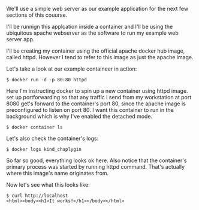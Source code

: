 We'll use a simple web server as our example application for the next few sections of this couurse. 

I'll be runnign this applcation inside a container and I'll be using the ubiquitous apache webserver as the software to run my example web server app.

I'll be creating my container using the official apache docker hub image, called httpd. However I tend to refer to this image as just the apache image. 


Let's take a look at our example containeer in action:

```
$ docker run -d -p 80:80 httpd
```

Here I'm instructing docker to spin up a new container using httpd image. set up portforwarding so that any traffic i send from my workstation at port 8080 get's forward to the container's port 80, since the apache image is preconfigured to listen on port 80. I want this container to run in the background which is why I've enabled the detached mode. 


```
$ docker container ls
```

Let's also check the container's logs:

```
$ docker logs kind_chaplygin 
```

So far so good, everything looks ok here. Also notice that the container's primary process was started by running httpd command. That's actually where this image's name originates from. 

Now let's see what this looks like:

```
$ curl http://localhost
<html><body><h1>It works!</h1></body></html>
```

